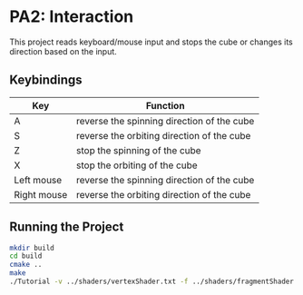 # PA2: Interaction
This project reads keyboard/mouse input and stops the cube or changes its direction based on the input.

## Keybindings
Key | Function
------------ | -------------
A | reverse the spinning direction of the cube
S | reverse the orbiting direction of the cube
Z | stop the spinning of the cube
X | stop the orbiting of the cube
Left mouse | reverse the spinning direction of the cube
Right mouse | reverse the orbiting direction of the cube

## Running the Project

```bash
mkdir build
cd build
cmake ..
make
./Tutorial -v ../shaders/vertexShader.txt -f ../shaders/fragmentShader.txt
```

